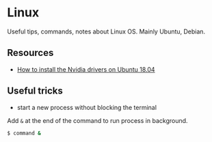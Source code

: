 # Linux

Useful tips, commands, notes about Linux OS. Mainly Ubuntu, Debian.

## Resources

- [How to install the Nvidia drivers on Ubuntu 18.04](https://linuxconfig.org/how-to-install-the-nvidia-drivers-on-ubuntu-18-04-bionic-beaver-linux)

## Useful tricks

- start a new process without blocking the terminal

Add `&` at the end of the command to run process in background.

```bash
$ command &
```